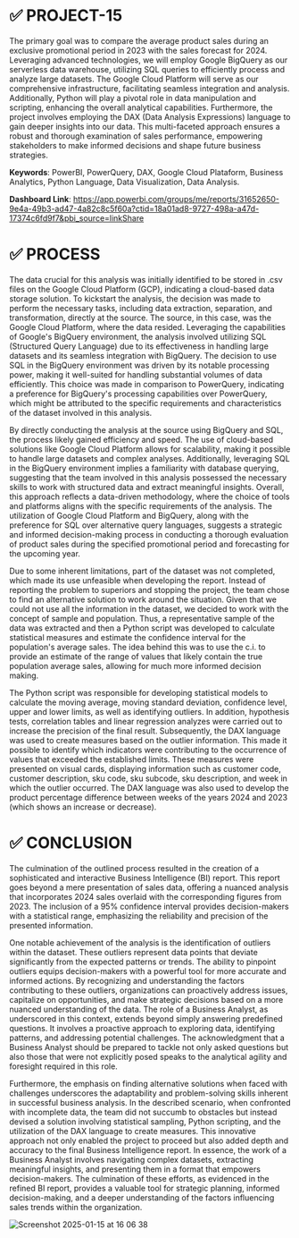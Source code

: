 # ✅ PROJECT-15

The primary goal was to compare the average product sales during an exclusive promotional period in 2023 with the sales forecast for 2024. Leveraging advanced technologies, we will employ Google BigQuery as our serverless data warehouse, utilizing SQL queries to efficiently process and analyze large datasets. The Google Cloud Platform will serve as our comprehensive infrastructure, facilitating seamless integration and analysis. Additionally, Python will play a pivotal role in data manipulation and scripting, enhancing the overall analytical capabilities. Furthermore, the project involves employing the DAX (Data Analysis Expressions) language to gain deeper insights into our data. This multi-faceted approach ensures a robust and thorough examination of sales performance, empowering stakeholders to make informed decisions and shape future business strategies.

**Keywords**: PowerBI, PowerQuery, DAX, Google Cloud Plataform, Business Analytics, Python Language, Data Visualization, Data Analysis.

**Dashboard Link**: https://app.powerbi.com/groups/me/reports/31652650-9e4a-49b3-ad47-4a82c8c5f60a?ctid=18a01ad8-9727-498a-a47d-17374c6fd9f7&pbi_source=linkShare

# ✅ PROCESS

The data crucial for this analysis was initially identified to be stored in .csv files on the Google Cloud Platform (GCP), indicating a cloud-based data storage solution. To kickstart the analysis, the decision was made to perform the necessary tasks, including data extraction, separation, and transformation, directly at the source. The source, in this case, was the Google Cloud Platform, where the data resided. Leveraging the capabilities of Google's BigQuery environment, the analysis involved utilizing SQL (Structured Query Language) due to its effectiveness in handling large datasets and its seamless integration with BigQuery. The decision to use SQL in the BigQuery environment was driven by its notable processing power, making it well-suited for handling substantial volumes of data efficiently. This choice was made in comparison to PowerQuery, indicating a preference for BigQuery's processing capabilities over PowerQuery, which might be attributed to the specific requirements and characteristics of the dataset involved in this analysis.

By directly conducting the analysis at the source using BigQuery and SQL, the process likely gained efficiency and speed. The use of cloud-based solutions like Google Cloud Platform allows for scalability, making it possible to handle large datasets and complex analyses. Additionally, leveraging SQL in the BigQuery environment implies a familiarity with database querying, suggesting that the team involved in this analysis possessed the necessary skills to work with structured data and extract meaningful insights. Overall, this approach reflects a data-driven methodology, where the choice of tools and platforms aligns with the specific requirements of the analysis. The utilization of Google Cloud Platform and BigQuery, along with the preference for SQL over alternative query languages, suggests a strategic and informed decision-making process in conducting a thorough evaluation of product sales during the specified promotional period and forecasting for the upcoming year.

Due to some inherent limitations, part of the dataset was not completed, which made its use unfeasible when developing the report. Instead of reporting the problem to superiors and stopping the project, the team chose to find an alternative solution to work around the situation. Given that we could not use all the information in the dataset, we decided to work with the concept of sample and population. Thus, a representative sample of the data was extracted and then a Python script was developed to calculate statistical measures and estimate the confidence interval for the population's average sales. The idea behind this was to use the c.i. to provide an estimate of the range of values that likely contain the true population average sales, allowing for much more informed decision making.

The Python script was responsible for developing statistical models to calculate the moving average, moving standard deviation, confidence level, upper and lower limits, as well as identifying outliers. In addition, hypothesis tests, correlation tables and linear regression analyzes were carried out to increase the precision of the final result. Subsequently, the DAX language was used to create measures based on the outlier information. This made it possible to identify which indicators were contributing to the occurrence of values that exceeded the established limits. These measures were presented on visual cards, displaying information such as customer code, customer description, sku code, sku subcode, sku description, and week in which the outlier occurred. The DAX language was also used to develop the product percentage difference between weeks of the years 2024 and 2023 (which shows an increase or decrease).

# ✅ CONCLUSION

The culmination of the outlined process resulted in the creation of a sophisticated and interactive Business Intelligence (BI) report. This report goes beyond a mere presentation of sales data, offering a nuanced analysis that incorporates 2024 sales overlaid with the corresponding figures from 2023. The inclusion of a 95% confidence interval provides decision-makers with a statistical range, emphasizing the reliability and precision of the presented information.

One notable achievement of the analysis is the identification of outliers within the dataset. These outliers represent data points that deviate significantly from the expected patterns or trends. The ability to pinpoint outliers equips decision-makers with a powerful tool for more accurate and informed actions. By recognizing and understanding the factors contributing to these outliers, organizations can proactively address issues, capitalize on opportunities, and make strategic decisions based on a more nuanced understanding of the data. The role of a Business Analyst, as underscored in this context, extends beyond simply answering predefined questions. It involves a proactive approach to exploring data, identifying patterns, and addressing potential challenges. The acknowledgment that a Business Analyst should be prepared to tackle not only asked questions but also those that were not explicitly posed speaks to the analytical agility and foresight required in this role.

Furthermore, the emphasis on finding alternative solutions when faced with challenges underscores the adaptability and problem-solving skills inherent in successful business analysis. In the described scenario, when confronted with incomplete data, the team did not succumb to obstacles but instead devised a solution involving statistical sampling, Python scripting, and the utilization of the DAX language to create measures. This innovative approach not only enabled the project to proceed but also added depth and accuracy to the final Business Intelligence report. In essence, the work of a Business Analyst involves navigating complex datasets, extracting meaningful insights, and presenting them in a format that empowers decision-makers. The culmination of these efforts, as evidenced in the refined BI report, provides a valuable tool for strategic planning, informed decision-making, and a deeper understanding of the factors influencing sales trends within the organization.

![Screenshot 2025-01-15 at 16 06 38](https://github.com/user-attachments/assets/e9d424a5-0a7e-4a3b-867f-8efef3d53cfa)

